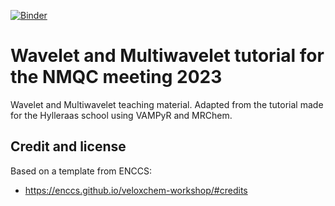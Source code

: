 [![Binder](https://mybinder.org/badge_logo.svg)](https://mybinder.org/v2/gh/MRChemSoft/multiwavelet-tutorial/master?urlpath=lab%2Ftree%2Fcontent%2Fnotebooks)


# Wavelet and Multiwavelet tutorial for the NMQC meeting 2023

Wavelet and Multiwavelet teaching material.
Adapted from the tutorial made for the Hylleraas school using VAMPyR and MRChem.

## Credit and license

Based on a template from ENCCS:
- https://enccs.github.io/veloxchem-workshop/#credits
